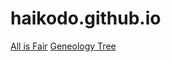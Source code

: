 # haikodo.github.io

[All is Fair](https://haikodo.github.io/All-is-Fair/)
[Geneology Tree](https://github.com/Haikodo/Geneology-tree)
